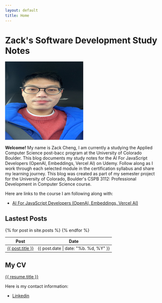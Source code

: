```yaml
---
layout: default
title: Home
---
```


# Zack's Software Development Study Notes

<img src="assets/images/S__17408045.jpg" width="256" height="256" >

**Welcome!** My name is Zack Cheng, I am currently a studying the Applied Computer Science post-bacc program at the University of Colorado Boulder. This blog documents my study notes for the AI For JavaScript Developers (OpenAI, Embeddings, Vercel AI) on Udemy. Follow along as I work through each selected module in the certification syllabus and share my learning journey. This blog was created as part of my semester project for the University of Colorado, Boulder's CSPB 3112: Professional Development in Computer Science course.

Here are links to the course I am following along with:
- [AI For JavaScript Developers (OpenAI, Embeddings, Vercel AI)](https://www.udemy.com/course/ai-for-js-devs)


## Lastest Posts

<table>
    <thead>
        <tr>
            <th>Post</th>
            <th>Date</th>
        </tr>
    </thead>
    <tbody>
        {% for post in site.posts %}
        <tr>
            <td><a href="{{ post.url | relative_url }}">{{ post.title }}</a></td>
            <td>{{ post.date | date: "%b. %d, %Y" }}</td>
        </tr>
        {% endfor %}
    </tbody>
</table>

## My CV

<a href="{{ resume.url | relative_url }}" >{{ resume.title }}</a>

Here is my contact information:
- [Linkedin](https://www.linkedin.com/in/zack-cheng-3684506b/)
